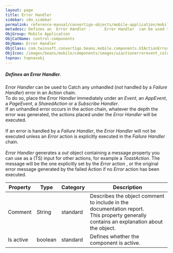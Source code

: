 ```yaml
---
layout: page
title: Error Handler
sidebar: c8o_sidebar
permalink: reference-manual/convertigo-objects/mobile-application/mobile-components/control-components/error-handler/
metadesc: Defines an  Error Handler .      Error Handler  can be used to Catch any unhandled (not handled by a  Failure Handler ) error in an Action chain. To d
ObjGroup: Mobile Application
ObjCatName: control-components
ObjName: Error Handler
ObjClass: com.twinsoft.convertigo.beans.mobile.components.UIActionErrorEvent
ObjIcon: /images/beans/mobile/components/images/uiactionerrorevent_color_32x32.png
topnav: topnavobj
---
```

##### Defines an <i>Error Handler</i>. 

<i>Error Handler</i> can be used to Catch any unhandled (not handled by a <i>Failure Handler</i>) error in an Action chain.<br/>To do so, place the <i>Error Handler</i> immediately under an <i>Event</i>, an <i>AppEvent</i>, a <i>PageEvent</i>, a <i>SharedAction</i> or a <i>Subscribe Handler</i>.<br/>If an unhandled error occurs in the action chain, whatever the depth the error was generated, the actions placed under the <i>Error Handler</i> will be executed. <br /><br /> If an error is handled by a <i>Failure Handler</i>, the <i>Error Handler</i> will not be executed unless an <i>Error</i> action is explicitly executed in the <i>Failure Handler</i> chain.<br /><br /><i>Error Handler</i> generates a <i>out</i> object containing a message property you can use as a (TS) input for other actions, for example a <i>ToastAction</i>. The message will be the one explicitly set by the <i>Error</i> action , or the original error message generated by the failed Action if no <i>Error</i> action has been executed.

Property | Type | Category | Description
--- | --- | --- | ---
Comment | String | standard | Describes the object comment to include in the documentation report.<br/>This property generally contains an explanation about the object.
Is active | boolean | standard | Defines whether the component is active.<br/>
